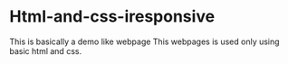 # Html-and-css-iresponsive
This is basically a demo like webpage 
This webpages is used only using basic html and css.
